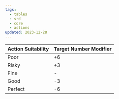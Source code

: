 ```yaml
---
tags:
  - tables
  - srd
  - core
  - actions
updated: 2023-12-28
---
```

| Action Suitability | Target Number Modifier |
| ---- | ---- |
| Poor | +6 |
| Risky | +3 |
| Fine | - |
| Good | -3 |
| Perfect | -6 |